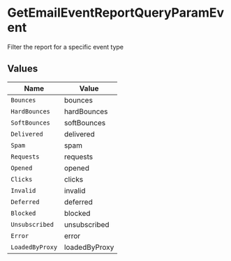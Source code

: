# GetEmailEventReportQueryParamEvent

Filter the report for a specific event type


## Values

| Name            | Value           |
| --------------- | --------------- |
| `Bounces`       | bounces         |
| `HardBounces`   | hardBounces     |
| `SoftBounces`   | softBounces     |
| `Delivered`     | delivered       |
| `Spam`          | spam            |
| `Requests`      | requests        |
| `Opened`        | opened          |
| `Clicks`        | clicks          |
| `Invalid`       | invalid         |
| `Deferred`      | deferred        |
| `Blocked`       | blocked         |
| `Unsubscribed`  | unsubscribed    |
| `Error`         | error           |
| `LoadedByProxy` | loadedByProxy   |